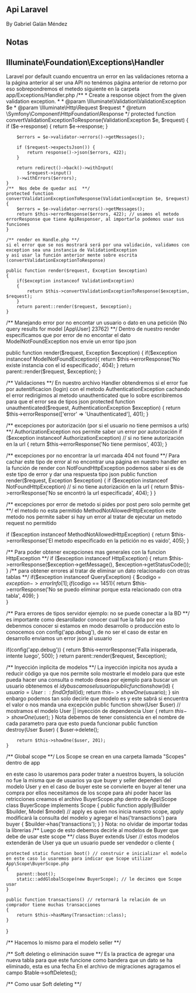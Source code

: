 ## Api Laravel
By Gabriel Galán Méndez

## Notas
## Illuminate\Foundation\Exceptions\Handler

Laravel por default cuando encuentra un error en las validaciones retorna a la página anterior al ser una API no tenémos página anterior de retorno por eso sobrepondremos el metedo siguiente en la carpeta app/Exceptions/Handler.php
/**
     * Create a response object from the given validation exception.
     *
     * @param  \Illuminate\Validation\ValidationException  $e
     * @param  \Illuminate\Http\Request  $request
     * @return \Symfony\Component\HttpFoundation\Response
     */
    protected function convertValidationExceptionToResponse(ValidationException $e, $request)
    {
        if ($e->response) {
            return $e->response;
        }

        $errors = $e->validator->errors()->getMessages();

        if ($request->expectsJson()) {
            return response()->json($errors, 422);
        }

        return redirect()->back()->withInput(
            $request->input()
        )->withErrors($errors);
    }
    /**  Nos debe de quedar así  **/
    protected function convertValidationExceptionToResponse(ValidationException $e, $request)
    {
        $errors = $e->validator->errors()->getMessages();
        return $this->errorResponse($errors, 422); // usamos el metodo errorResponse que tiene ApiResponser, al importarlo podemos usar sus funciones
    }

    /** render en Handle.php **/
    si el error que se nos mostrará será por una validación, validamos con exception sea una instancia de ValidationException
    y así usar la función anterior mente sobre escrita (convertValidationExceptionToResponse)

    public function render($request, Exception $exception)
    {
        if($exception instanceof ValidationException)
        {
            return $this->convertValidationExceptionToResponse($exception, $request);
        }
        return parent::render($request, $exception);
    }

  /** Manejando error por no encontar un usuario o dato en una petición (No query results for model [App\User] 23762) **/
  Dentro de nuestro render especificamos que por error de no encontar el dato ModelNotFoundException nos envíe un error tipo json

  public function render($request, Exception $exception)
    {
        if($exception instanceof ModelNotFoundException){
            return $this->errorResponse('No existe instancia con el id especificado', 404);
        }
        return parent::render($request, $exception);
    }

  /** Validaciones **/
  En nuestro archivo Handler obtendremos si el error fue por autentificacion (login) con el metodo AuthenticationException
  cachando el error redirigimos al metodo unauthenticated que lo sobre escribiremos para que el error sea de tipos json 
  protected function unauthenticated($request, AuthenticationException $exception)
    {
        return $this->errorResponse(['error' => 'Unauthenticated'], 401);
    }

/**  excepciones por autorización (por si el usuario no tiene permisos a urls) **/
  AuthorizationException nos permite saber un error por autorización
  if ($exception instanceof AuthorizationException) // si no tiene autorización en la url
  {
      return $this->errorResponse('No tiene permisos', 403);
  }

/** excepciones por no encontrar la url marcada 404 not found **/
Para cachar este tipo de error al no encontrar una página en nuestro handler en la función de render
con NotFoundHttpException podemos saber si es de este tipo de error y dar una respuesta tipo json
public function render($request, Exception $exception)
  {
    if ($exception instanceof NotFoundHttpException) // si no tiene autorización en la url
    {
        return $this->errorResponse('No se encontró la url especificada', 404);
    }
  }

/**  excepciones por error de metodo si pides por post pero solo permite get  **/
el metodo no esta permitido MethodNotAllowedHttpException este metodo nos permite saber si hay un error al tratar de ejecutar 
un metodo request no permitido

  if ($exception instanceof MethodNotAllowedHttpException)
    {
        return $this->errorResponse('El metodo especificado en la petición no es vaido', 405);
    }

/** Para poder obtener excepciones mas generales con la funcion HttpException **/
if ($exception instanceof HttpException)
    {
        return $this->errorResponse($exception->getMessage(), $exception->getStatusCode());
    }
/** para obtener errores al tratar de eliminar un dato relacionado con otras tablas **/
if($exception instanceof QueryException) 
  {
    $codigo = $exception->errorInfo[1]; 
    if($codigo == 1451){
      return $this->errorResponse('No se puedo eliminar porque esta relacionado con otra tabla', 409);
    }  
  }

/**  Para errores de tipos servidor ejemplo: no se puede conectar a la BD **/
es importante como desarollador conocer cual fue la falla por eso debenmos conocer si estamos en modo desarrollo o producción
esto lo conocemos con config('app.debug'), de no ser el caso de estar en desarrollo enviamos un error json al usuario 

if(config('app.debug')) 
  {
      return $this->errorResponse('Falla inisperada, intente luego', 500);
  }
  return parent::render($request, $exception);


/**  Inyección inplicita de modelos **/
La inyección inpicita nos ayuda a reducir código ya que nos permite solo mostrarle el modelo para que este pueda hacer una consulta o metodo desea por ejemplo para buscar un usuario obtenemos el $id y buscamos el usuario 
public function show($id)
    {
        $usuario = User::findOrfail($id);
        return $this->showOne($usuario);
    }
 sin enbargo podemos tan solo decirle que modelo es y este sabrá si encuentra el valor o nos manda una excepción
public function show(User $user) // mostramos el modelo User || inyección de dependencia User
    {
        return $this->showOne($user);
    }
    Nota debemos de tener consistencia en el nombre de cada parametro para que esto pueda funcionar
public function destroy(User $user)
    {
        $user->delete();

        return $this->showOne($user, 201);
    }

/** Global scope **/
Los Scope se crean en una carpeta llamada "Scopes" dentro de app

en este caso lo usaremos para poder trater a nuestros buyers, la solución no fue la misma que de usuarios ya que buyer y seller dependen del modelo User y en el caso de buyer este se convierte en buyer al tener una compra por ellos necesitamos de los scope para ahi poder hacer las retricciones 
creamos el archivo BuyerScope.php dentro de App\Scope
class BuyerScope implements Scope
{
  public function apply(Builder $builder, Model $model)  // apply es quien nos inicia nuestro scope, apply modificará la consulta del modelo y agregar el has('transactions') para buyer
  {
    $builder->has('transactions');
  }
}
Nota: no olvidar de importar todas la librerias 
/** Luego de esto debemos decirle al modelos de Buyer que debe de usar este scope **/
class Buyer extends User // estos modelos extenderán de User ya que un usuario puede ser vendedor o cliente
{

    protected static function boot() // construir e inicializar el modelo en este caso lo usaremos para indicar que Scope utilizar App\Scope\BuyerScope.php
    {   
        parent::boot();
        static::addGlobalScope(new BuyerScope); // le decimos que Scope usar
    }

    public function transactions() // retornará la relación de un comprador tiene muchas transacciones
    {
        return $this->hasMany(Transaction::class);
    }
}

/** Hacemos lo mismo para el modelo seller **/


/**  Soft deleting o eliminación suave **/
Es la practica de agregar una nueva tabla para que este funcione como bandera que un dato se ha eliminado, esta es una fecha
En el archivo de migraciones agragamos el campo $table->softDeletes(); 


/** Como usar Soft deleting **/




   
